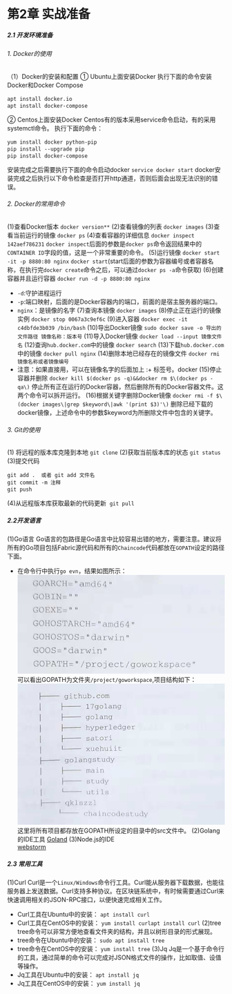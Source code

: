 # 第2章 实战准备
##### 2.1 开发环境准备
###### 1. Docker的使用
（1）Docker的安装和配置
① Ubuntu上面安装Docker
执行下面的命令安装Docker和Docker Compose
```
apt install docker.io
apt install docker-compose
```
② Centos上面安装Docker
Centos有的版本采用service命令启动，有的采用systemctl命令。
执行下面的命令：
```
yum install docker python-pip
pip install --upgrade pip
pip install docker-compose
```
安装完成之后需要执行下面的命令启动docker
​	`service docker start`
docker安装完成之后执行以下命令检查是否打开http通道，否则后面会出现无法识别的错误。
###### 2. Docker的常用命令
(1)查看Docker版本
      `docker version**`
(2)查看镜像的列表
     `docker images`
(3)查看当前运行的镜像
    `docker ps`
(4)查看容器的详细信息
    `docker inspect 142aef786231`
`docker inspect`后面的参数是`docker ps`命令返回结果中的`CONTAINER ID`字段的值，这是一个非常重要的命令。
(5)运行镜像
	`docker start -it -p 8880:80 nginx`
`docker start`(start后面的参数为容器编号或者容器名称，在执行完`docker create`命令之后，可以通过`docker ps -a`命令获取)
(6)创建容器并且运行容器
	`docker run -d -p 8880:80 nginx`
- `-d`:守护进程运行
- `-p`:端口映射，后面的是Docker容器内的端口，前面的是宿主服务器的端口。
- `nginx`：是镜像的名字
(7)查询本镜像
    `docker images`
(8)停止正在运行的镜像实例
    `docker stop 0067a3c9ef6c`
(9)进入容器
    `docker exec -it c4dbfde3b039 /bin/bash`
(10)导出Docker镜像
    `sudo docker save -o 导出的文件路径 镜像名称：版本号`
(11)导入Docker镜像
    `docker load --input 镜像文件名`
(12)查询`hub.docker.com`中的镜像
    `docker search`
(13)下载`hub.docker.com`中的镜像
    `docker pull nginx`
(14)删除本地已经存在的镜像文件
	`docker rmi 镜像名称或者镜像编号`
- 注意：如果直接用，可以在镜像名字的后面加上 :+ 标签号。docker
(15)停止容器并删除
	`docker kill $(docker ps -q)&&docker rm $\(docker ps -qa\)`
停止所有正在运行的Docker容器，然后删除所有的Docker容器文件。这两个命令可以拆开运行。
(16)根据关键字删除Docker镜像
	`docker rmi -f $\(docker images\|grep $keyword\|awk '(print $3)'\)`
删除已经下载的docker镜像，上述命令中的参数$keyword为所删除文件中包含的关键字。
###### 3. Git的使用
(1) 将远程的版本库克隆到本地
    	      `git clone`
(2)获取当前版本库的状态
	          `git status`
(3)提交代码
```
git add .  或者 git add 文件名
git commit -m 注释
git push
```
(4)从远程版本库获取最新的代码更新
​	`git pull`
##### 2.2开发语言
(1)Go语言
Go语言的包路径是Go语言中比较容易出错的地方，需要注意。建议将所有的Go项目包括Fabric源代码和所有的`Chaincode`代码都放在`GOPATH`设定的路径下面。
- 在命令行中执行`go evn`，结果如图所示：
![](img/21.jpg)
可以看出GOPATH为文件夹`/project/goworkspace`,项目结构如下：
![](img/22.jpg)
这里将所有项目都存放在GOPATH所设定的目录中的src文件中。
(2)Golang的IDE工具
[Goland](https://www.jetbrains.com/go)
(3)Node.js的IDE  
[webstorm](https://www.jetbrains.com/webstorm)
##### 2.3 常用工具
(1)Curl
Curl是一个`Linux/Windows`命令行工具。Curl能从服务器下载数据，也能往服务器上发送数据。Curl支持多种协议。在区块链系统中，有时候需要通过Curl来快速调用相关的JSON-RPC接口，以便快速完成相关工作。
- Curl工具在Ubuntu中的安装：
  `apt install curl`
- Curl工具在CentOS中的安装：
  `yum install curlapt install curl`
(2)tree
tree命令可以非常方便地查看文件夹的结构，并且以树形目录的形式展现。
- tree命令在Ubuntu中的安装：
  `sudo apt install tree`
- tree命令在CentOS中的安装：
  `yum install tree`
(3)Jq
Jq是一个基于命令行的工具，通过简单的命令可以完成对JSON格式文件的操作，比如取值、设值等操作。
- Jq工具在Ubuntu中的安装：
  `apt install jq`
- Jq工具在CentOS中的安装：
  `yum install jq`
